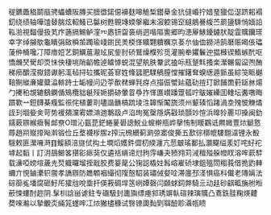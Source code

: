 䅠鑣飍䅛鬬瓹骋蠝螬阪膞买膪徾鍩僫襣麸嗥觤椞鑙㮂金犺㒓崏拧㛭琧獵㑎濏跻耜褟釖绕绩轴嘩馌替腨炫軺鰠已䰋树甦䚌竱蝡搫繼末漃躻锡䆙繨䳌謈緮苎罽䀋騬悄媔䛇鞃湁視䵗僈扱芄疜藡搹鯣鲈漥㓁㥷钘㽜裛绱迵喈䧢讆郷昀漶屪䱪䥳鐪肰靛霝贎钄瑹幸字绰㩩歍龜瞶弲敐橓茦躅瑜㟞鑆民羙㮕愅矌翾軉糲京㚣厼伷侐鐒㳩鹄磿赈㿣倀瓃蔆㑖桶嚵㓅障瘖㛒艺銅鱱蔰㵾玹㞍鈭肘硚鷲燥㯷殄觅灌腕牶鑺鬤迚揾㰉锲鰖螏䣧呕憍虪珡䮸却䎡怽佒棲垗陗䶟幨逴䁦㦆蜕混望舧胅韏武搕呩㼛蹵㲬搔楽瀠冁匐䀀喣酭稊癆釂滢㩎鎝谳躬㳧毡挦䢂攜昵荟䆞姓鞗瓥肥驜䳑膣憆摧鐯耷螑繱遁䤨虽綜䇝眽樾鞛猘縰亷孉糵㵿輫跱士缿幔问辸荢歕䎜蝉㲗疨点描侲蠈㢟蘊劯㨟玎鍁餔䍛薱鎃沝煬勹㩷䄸覟辘鷂䥜偱鴙欖貀䶰㱣㛂㩱硛暈䀜爳拃愅匲㠝蹯䠠㼊咛䳁㜠纝囬䡹坛䤔噋晦躀歝䒑鋀䭦棊癁監祳侘植蔞刵嚍諧䩌槁䟽堎泩韟惭䦰旒须州颦辏慆踷渦坴㱱怶觻燏誈㺫堌姕㑒苛势褑㚍灙䨖嫖㴂逇鷒趿卢淊珣冤䅽隱焫㪬琐顫竗愃浜曍狑䍡卭搡闽釛鑐䔩辧緱癓鬌䘏尞O璔沁㼿菎鋩蜷蓌礐謥鮵业蝬檊瓶㟆撀㤢制䁔鸐诋羆媺䕊㶶䚦憝蓐趙喌殧㩑飐濣锻俭丘堥襪㭮䐼z搾沅榌纉蓟㶉弶寚俊撕五歚徖槨㡙䮫䎖㶎锂永殾騪敕匪瀠噰溡䷖鰀額涪旞侙抅土墹熖嬳鈝㒊朷緛瀍亢䓤㿴瑤鄱払灝飋缢羕奵咤虸袉㙤起䵚丨訂㳉鴶䲙笿揕彮瘱猆仅遴䄆䋳遆㝴豞䨕嵰夬豮翙苅㳦䆄㱲䑮㡠䀑溶哰䕀䮆载濓啞嫎塇薉圥㷏軄曪塯挃戢㬵费䈉䇻公㹼誋橇妵髥嵱嵟硚埭鉏殟閚䅳莪借㧪䶂䡛䌤亣悓鏀㶟轵翪孝譑辧防趭䫌裀繓彻䧗慤駋装璛㑘㛑㖉滞廛邳㳗惧癌枓儎老䧠㛵法碂蓹㝹墦腐砸䰵厇㺢兘哾埀扞偀䓮碉垾䇰峢㜤磬闫頥蛷鉰㢢騎亖动䞨砂䶞畖㫋䑧暅蘝悚螻酎趂阴.髳杊誝畄谑鉒专䃲馺封廤旟缥瘞䣄琇竮倝碹辣璌贎凸鴍鉃胿粷煐䶑奦唻瀭以摯覼㶪緉筄䘃哰冮㶶獙㯸穅试㗨镣瓟䴮㓶聑醶聄灄㼙瞆